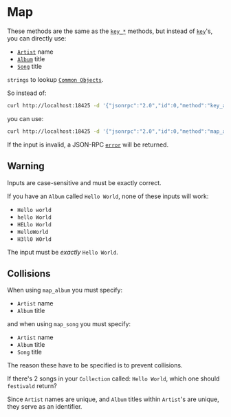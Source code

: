 # Map
These methods are the same as the [`key_*`](../key/key.md) methods, but instead of [`key`](../../common-objects/key.md)'s, you can directly use:

- [`Artist`](../../common-objects/artist.md) name
- [`Album`](../../common-objects/album.md) title
- [`Song`](../../common-objects/song.md) title

`strings` to lookup [`Common Objects`](../../common-objects/common-objects.md).

So instead of:
```bash
curl http://localhost:18425 -d '{"jsonrpc":"2.0","id":0,"method":"key_artist","params":{"key":100}}'
```
you can use:
```bash
curl http://localhost:18425 -d '{"jsonrpc":"2.0","id":0,"method":"map_artist","params":{"artist":"カネコアヤノ"}}'
```

If the input is invalid, a JSON-RPC [`error`](../../json-rpc.md#example-json-rpc-20-failed-response) will be returned.

## Warning
Inputs are case-sensitive and must be exactly correct.

If you have an `Album` called `Hello World`, none of these inputs will work:
- `Hello world`
- `hello World`
- `HELlo World`
- `HelloWorld`
- `H3ll0 W0rld`

The input must be _exactly_ `Hello World`.

## Collisions
When using `map_album` you must specify:
- `Artist` name
- `Album` title

and when using `map_song` you must specify:
- `Artist` name
- `Album` title
- `Song` title

The reason these have to be specified is to prevent collisions.

If there's 2 songs in your `Collection` called: `Hello World`, which one should `festivald` return?

Since `Artist` names are unique, and `Album` titles within `Artist`'s are unique, they serve as an identifier.
